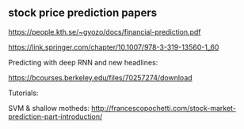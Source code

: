 ## stock price prediction papers

https://people.kth.se/~gyozo/docs/financial-prediction.pdf

https://link.springer.com/chapter/10.1007/978-3-319-13560-1_60

Predicting with deep RNN and new headlines:

https://bcourses.berkeley.edu/files/70257274/download

Tutorials:

SVM & shallow motheds: http://francescopochetti.com/stock-market-prediction-part-introduction/
